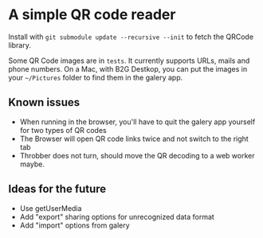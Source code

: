 # A simple QR code reader

Install with `git submodule update --recursive --init` to fetch the QRCode library.

Some QR Code images are in `tests`. It currently supports URLs, mails and phone numbers. On a Mac, with B2G Destkop, you can put the images in your `~/Pictures` folder to find them in the galery app.

## Known issues
- When running in the browser, you'll have to quit the galery app yourself for two types of QR codes
- The Browser will open QR code links twice and not switch to the right tab
- Throbber does not turn, should move the QR decoding to a web worker maybe.

## Ideas for the future
- Use getUserMedia
- Add "export" sharing options for unrecognized data format
- Add "import" options from galery
